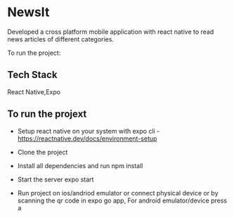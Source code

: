 
# NewsIt
Developed a cross platform mobile application with react native to read news articles of different categories. 



To run the project:
## Tech Stack

React Native,Expo




## To run the projext

- Setup react native on your system with expo cli - https://reactnative.dev/docs/environment-setup


- Clone the project
- Install all dependencies and run npm install
- Start the server expo start
- Run project on ios/andriod emulator or connect physical device or by scanning the qr code in expo go app, For android emulator/device press a


